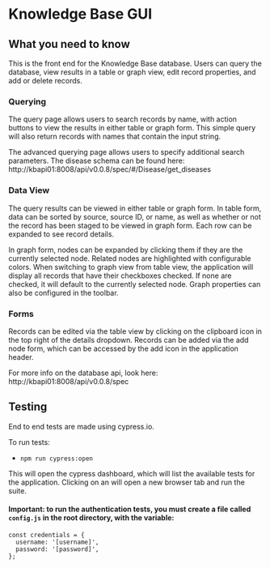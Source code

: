 # Knowledge Base GUI

## What you need to know

This is the front end for the Knowledge Base database. Users can query the database, view results in a table or graph view, edit record properties, and add or delete records.

### Querying
The query page allows users to search records by name, with action buttons to view the results in either table or graph form. This simple query will also return records with names that contain the input string.

The advanced querying page allows users to specify additional search parameters. The disease schema can be found here: http://kbapi01:8008/api/v0.0.8/spec/#/Disease/get_diseases

### Data View

The query results can be viewed in either table or graph form. In table form, data can be sorted by source, source ID, or name, as well as whether or not the record has been staged to be viewed in graph form. Each row can be expanded to see record details.

In graph form, nodes can be expanded by clicking them if they are the currently selected node. Related nodes are highlighted with configurable colors. When switching to graph view from table view, the application will display all records that have their checkboxes checked. If none are checked, it will default to the currently selected node. Graph properties can also be configured in the toolbar.

### Forms

Records can be edited via the table view by clicking on the clipboard icon in the top right of the details dropdown. Records can be added via the add node form, which can be accessed by the add icon in the application header.

For more info on the database api, look here: http://kbapi01:8008/api/v0.0.8/spec


## Testing

End to end tests are made using cypress.io.

To run tests:
* `npm run cypress:open`

This will open the cypress dashboard, which will list the available tests for the application. Clicking on an will open a new browser tab and run the suite.

#### Important: to run the authentication tests, you must create a file called `config.js` in the root directory, with the variable:

``` 
const credentials = {
  username: '[username]',
  password: '[password]',
};
```